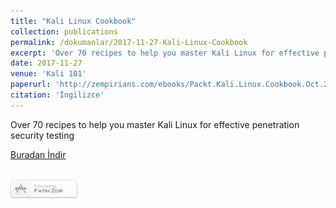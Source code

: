 ```yaml
---
title: "Kali Linux Cookbook"
collection: publications
permalink: /dokumanlar/2017-11-27-Kali-Linux-Cookbook
excerpt: 'Over 70 recipes to help you master Kali Linux for effective penetration security testing'
date: 2017-11-27
venue: 'Kali 101'
paperurl: 'http://zempirians.com/ebooks/Packt.Kali.Linux.Cookbook.Oct.2013.ISBN.1783289597.pdf'
citation: 'İngilizce'
---
```


Over 70 recipes to help you master Kali Linux for effective penetration security testing

[Buradan İndir](http://zempirians.com/ebooks/Packt.Kali.Linux.Cookbook.Oct.2013.ISBN.1783289597.pdf)


<br>[![Fatih Zor](/images/yazarX.png)](http://www.fatihzor.com.tr)

